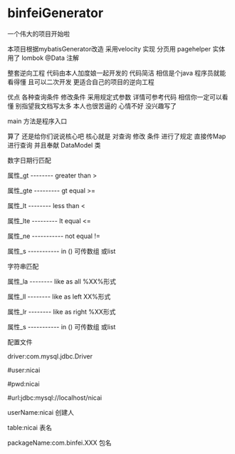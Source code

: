 # binfeiGenerator
一个伟大的项目开始啦

本项目根据mybatisGenerator改造   采用velocity 实现
分页用 pagehelper   实体  用了  lombok @Data 注解

整套逆向工程  代码由本人加度娘一起开发的  代码简洁   相信是个java 程序员就能看得懂  且可以二次开发  更适合自己的项目的逆向工程

优点 各种查询条件 修改条件  采用规定式参数 详情可参考代码  相信你一定可以看懂  别指望我文档写太多  本人也很苦逼的   心情不好  没兴趣写了

main 方法是程序入口   

算了  还是给你们说说核心吧   核心就是   对查询  修改 条件  进行了规定  直接传Map   进行查询   并且奉献 DataModel 类   

数字日期行匹配

属性_gt -------- greater than >   
 
属性_gte --------- gt equal >=   

属性_lt -------- less than <   

属性_lte --------- lt equal <=  

属性_ne ----------- not equal !=  

属性_s -----------   in ()  可传数组 或list  


字符串匹配
 
属性_la -------- like as all %XX%形式 

属性_ll -------- like as left XX%形式 

属性_lr -------- like as right %XX形式  

属性_s -----------   in ()  可传数组 或list  

配置文件 

driver:com.mysql.jdbc.Driver  
  
#user:nicai 

#pwd:nicai  

#url:jdbc:mysql://localhost/nicai 


userName:nicai  创建人 
    
table:nicai  表名 <br/>

packageName:com.binfei.XXX  包名  

